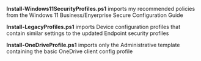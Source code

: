 **Install-Windows11SecurityProfiles.ps1** imports my recommended policies from the Windows 11 Business/Enyerprise Secure Configuration Guide 

**Install-LegacyProfiles.ps1** imports Device configuration profiles that contain similar settings to the updated Endpoint security profiles

**Install-OneDriveProfile.ps1** imports only the Administrative template containing the basic OneDrive client config profile
